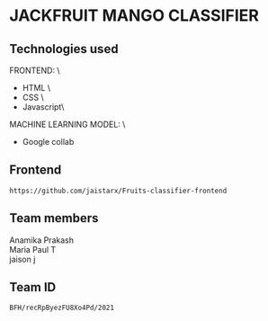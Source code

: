 # JACKFRUIT MANGO CLASSIFIER








## Technologies used

FRONTEND: \
- HTML \
- CSS \
- Javascript\

MACHINE LEARNING MODEL: \
- Google collab


## Frontend
```
https://github.com/jaistarx/Fruits-classifier-frontend
```

## Team members
Anamika Prakash \
Maria Paul T \
jaison j

## Team ID
```
BFH/recRpByezFU8Xo4Pd/2021
```
